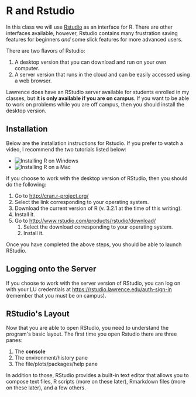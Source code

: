 # R and Rstudio

In this class we will use [Rstudio](http://www.rstudio.com/products/RStudio/) as an interface for R. 
There are other interfaces available, however, Rstudio contains many frustration saving features for beginners *and* some slick features for more advanced users.

There are two flavors of Rstudio:
1. A desktop version that you can download and run on your own computer. 
2. A server version that runs in the cloud and can be easily accessed using a web browser.

Lawrence does have an RStudio server available for students enrolled in my classes, but **it is only available if you are on campus**. If you want to be able to work on problems while you are off campus, then you should install the desktop version.

## Installation

Below are the installation instructions for Rstudio. If you prefer to watch a video, I recommend the two tutorials listed below:

* ![Installing R on Windows](https://youtu.be/Ohnk9hcxf9M)
* ![Installing R on a Mac](https://youtu.be/uxuuWXU-7UQ)

If you choose to work with the desktop version of RStudio, then you should do the following:

1. Go to http://cran.r-project.org/
 1. Select the link corresponding to your operating system.
 2. Download the current version of R (v. 3.2.1 at the time of this writing).
 3. Install it.
2. Go to http://www.rstudio.com/products/rstudio/download/
    1. Select the download corresponding to your operating system.
    2. Install it.

Once you have completed the above steps, you should be able to launch RStudio.


## Logging onto the Server

If you choose to work with the server version of RStudio, you can log on with your LU credentials at https://rstudio.lawrence.edu/auth-sign-in (remember that you must be on campus). 

## RStudio's Layout

Now that you are able to open RStudio, you need to understand the program's basic layout. The first time you open Rstudio there are three panes:

1. The **console**
2. The environment/history pane
3. The file/plots/packages/help pane

In addition to those, RStudio provides a built-in text editor that allows you to compose text files, R scripts (more on these later), Rmarkdown files (more on these later), and a few others.
